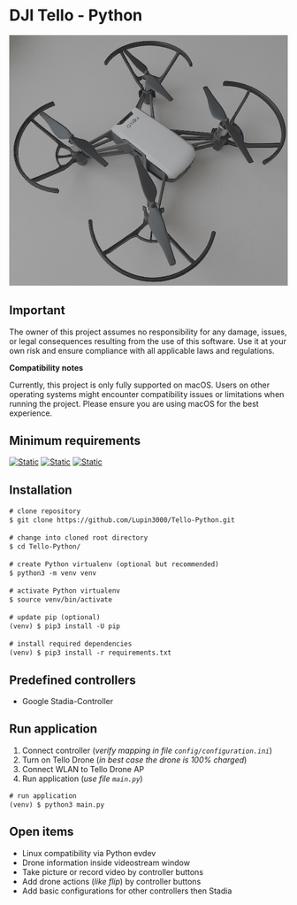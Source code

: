 # DJI Tello - Python

![DJI Tello Drone](./img/dji_tello_drone.jpg)

## Important

The owner of this project assumes no responsibility for any damage, issues, or legal consequences resulting from the use of this software. Use it at your own risk and ensure compliance with all applicable laws and regulations.

**Compatibility notes**

Currently, this project is only fully supported on macOS. Users on other operating systems might encounter compatibility issues or limitations when running the project. Please ensure you are using macOS for the best experience.

## Minimum requirements

[![Static](https://img.shields.io/badge/python->=3.12.x-green)](https://python.org)
[![Static](https://img.shields.io/badge/hidapi-==0.14.0-green)](https://github.com/trezor/cython-hidapi)
[![Static](https://img.shields.io/badge/djitellopy-==2.5.0-green)](https://github.com/damiafuentes/DJITelloPy)

## Installation

```shell
# clone repository
$ git clone https://github.com/Lupin3000/Tello-Python.git

# change into cloned root directory
$ cd Tello-Python/

# create Python virtualenv (optional but recommended)
$ python3 -m venv venv

# activate Python virtualenv
$ source venv/bin/activate

# update pip (optional)
(venv) $ pip3 install -U pip

# install required dependencies
(venv) $ pip3 install -r requirements.txt
```

## Predefined controllers

- Google Stadia-Controller

## Run application

1. Connect controller (_verify mapping in file `config/configuration.ini`_)
2. Turn on Tello Drone (_in best case the drone is 100% charged_)
3. Connect WLAN to Tello Drone AP
4. Run application (_use file `main.py`_)

```shell
# run application
(venv) $ python3 main.py
```

## Open items

- Linux compatibility via Python evdev
- Drone information inside videostream window
- Take picture or record video by controller buttons
- Add drone actions (_like flip_) by controller buttons
- Add basic configurations for other controllers then Stadia
